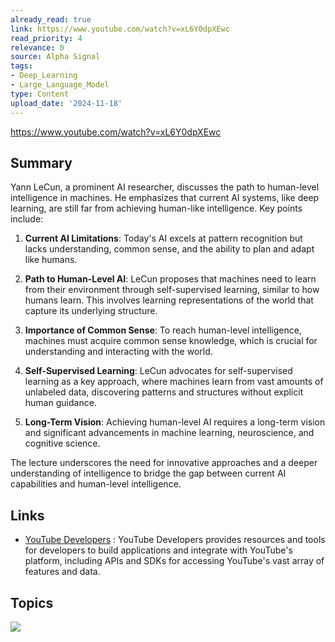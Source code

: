```yaml
---
already_read: true
link: https://www.youtube.com/watch?v=xL6Y0dpXEwc
read_priority: 4
relevance: 0
source: Alpha Signal
tags:
- Deep_Learning
- Large_Language_Model
type: Content
upload_date: '2024-11-18'
---
```


https://www.youtube.com/watch?v=xL6Y0dpXEwc
## Summary

Yann LeCun, a prominent AI researcher, discusses the path to human-level intelligence in machines. He emphasizes that current AI systems, like deep learning, are still far from achieving human-like intelligence. Key points include:

1. **Current AI Limitations**: Today's AI excels at pattern recognition but lacks understanding, common sense, and the ability to plan and adapt like humans.

2. **Path to Human-Level AI**: LeCun proposes that machines need to learn from their environment through self-supervised learning, similar to how humans learn. This involves learning representations of the world that capture its underlying structure.

3. **Importance of Common Sense**: To reach human-level intelligence, machines must acquire common sense knowledge, which is crucial for understanding and interacting with the world.

4. **Self-Supervised Learning**: LeCun advocates for self-supervised learning as a key approach, where machines learn from vast amounts of unlabeled data, discovering patterns and structures without explicit human guidance.

5. **Long-Term Vision**: Achieving human-level AI requires a long-term vision and significant advancements in machine learning, neuroscience, and cognitive science.

The lecture underscores the need for innovative approaches and a deeper understanding of intelligence to bridge the gap between current AI capabilities and human-level intelligence.
## Links

- [YouTube Developers](https://developers.google.com/youtube) : YouTube Developers provides resources and tools for developers to build applications and integrate with YouTube's platform, including APIs and SDKs for accessing YouTube's vast array of features and data.

## Topics

![](topics/Concept/Artificial%20General%20Intelligence%20AGI)